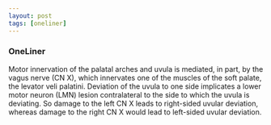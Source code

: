 ```yaml
---
layout: post
tags: [oneliner]
---
```



### OneLiner

Motor innervation of the palatal arches and uvula is mediated, in part, by the vagus nerve (CN X), which innervates one of the muscles of the soft palate, the levator veli palatini. Deviation of the uvula to one side implicates a lower motor neuron (LMN) lesion contralateral to the side to which the uvula is deviating. So damage to the left CN X leads to right-sided uvular deviation, whereas damage to the right CN X would lead to left-sided uvular deviation.
